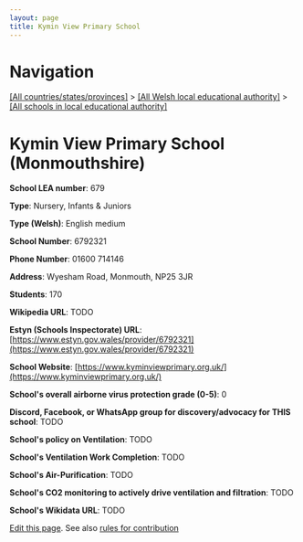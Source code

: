 ```yaml
---
layout: page
title: Kymin View Primary School
---
```

# Navigation

[[All countries/states/provinces]](../../..) > [[All Welsh local educational authority]](../..) > [[All schools in local educational authority]](..)

# Kymin View Primary School (Monmouthshire)

**School LEA number**: 679

**Type**: Nursery, Infants & Juniors

**Type (Welsh)**: English medium

**School Number**: 6792321

**Phone Number**: 01600 714146

**Address**: Wyesham Road, Monmouth, NP25 3JR

**Students**: 170

**Wikipedia URL**: TODO

**Estyn (Schools Inspectorate) URL**: [https://www.estyn.gov.wales/provider/6792321](https://www.estyn.gov.wales/provider/6792321)

**School Website**: [https://www.kyminviewprimary.org.uk/](https://www.kyminviewprimary.org.uk/)

**School's overall airborne virus protection grade (0-5)**: 0

**Discord, Facebook, or WhatsApp group for discovery/advocacy for THIS school**: TODO

**School's policy on Ventilation**: TODO

**School's Ventilation Work Completion**: TODO

**School's Air-Purification**: TODO

**School's CO2 monitoring to actively drive ventilation and filtration**: TODO

**School's Wikidata URL**: TODO




[Edit this page](https://github.com/VentilationProject/Wales/edit/prif/./Monmouthshire/Kymin_View_Primary_School.md). See also [rules for contribution](../../../contribution-rules/)